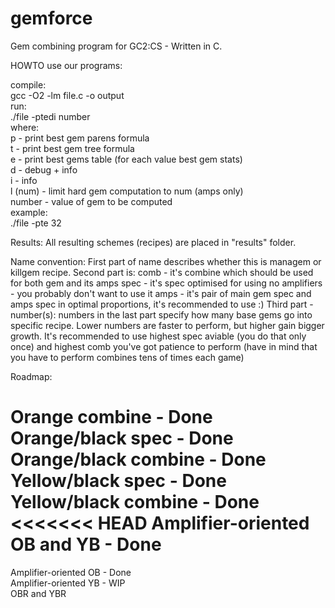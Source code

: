 gemforce
========

Gem combining program for GC2:CS - Written in C.


HOWTO use our programs:

compile:  
  gcc -O2 -lm file.c -o output  
run:  
  ./file -ptedi number  
where:  
  p - print best gem parens formula  
  t - print best gem tree formula  
  e - print best gems table (for each value best gem stats)  
  d - debug + info  
  i - info  
  l (num) - limit hard gem computation to num (amps only)  
  number - value of gem to be computed  
example:  
  ./file -pte 32  


Results:
All resulting schemes (recipes) are placed in "results" folder.

Name convention:
  First part of name describes whether this is managem or killgem recipe.
  Second part is:
    comb - it's combine which should be used for both gem and its amps
    spec - it's spec optimised for using no amplifiers - you probably don't want
           to use it
    amps - it's pair of main gem spec and amps spec in optimal proportions, it's
           recommended to use :)
  Third part - number(s):
    numbers in the last part specify how many base gems go into specific recipe.
    Lower numbers are faster to perform, but higher gain bigger growth. It's
    recommended to use highest spec aviable (you do that only once) and highest
    comb you've got patience to perform (have in mind that you have to perform
    combines tens of times each game)


Roadmap:

Orange combine - Done  
Orange/black spec - Done  
Orange/black combine - Done  
Yellow/black spec - Done  
Yellow/black combine - Done  
<<<<<<< HEAD
Amplifier-oriented OB and YB - Done  
=======
Amplifier-oriented OB - Done  
Amplifier-oriented YB - WIP  
OBR and YBR
